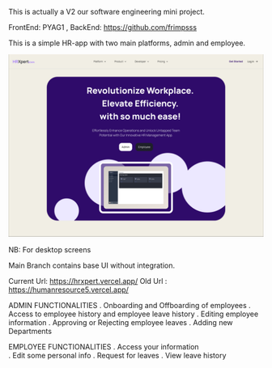 This is actually a V2 our software engineering mini project.

FrontEnd: PYAG1 ,
BackEnd: https://github.com/frimpsss



This is a simple HR-app with two main platforms, admin and employee.


![HR Management App](https://github.com/PYAG1/HR-Management-App/raw/main/src/assets/images/hrxpert.png)

NB: For desktop screens








Main Branch contains base UI without integration.





Current Url: https://hrxpert.vercel.app/
Old Url : https://humanresource5.vercel.app/

ADMIN FUNCTIONALITIES
. Onboarding and Offboarding of employees
. Access to employee history and employee leave history
. Editing employee information
. Approving or Rejecting employee leaves
. Adding new Departments

EMPLOYEE FUNCTIONALITIES
. Access your information           
. Edit some personal info
. Request for leaves
. View leave history

